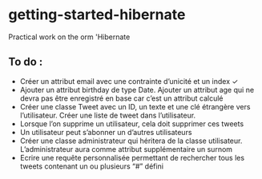 # getting-started-hibernate #
Practical work on the orm 'Hibernate
## To do : ##
- Créer un attribut email avec une contrainte d’unicité et un index 	✓
- Ajouter un attribut birthday de type Date. Ajouter un attribut age qui ne devra pas être enregistré en base car c’est un attribut calculé
- Créer une classe Tweet avec un ID, un texte et une clé étrangère vers l’utilisateur. Créer une liste de tweet dans l’utilisateur.
- Lorsque l’on supprime un utilisateur, cela doit supprimer ces tweets
- Un utilisateur peut s’abonner un d’autres utilisateurs
- Créer une classe administrateur qui héritera de la classe utilisateur. L’administrateur aura comme attribut supplémentaire un surnom
- Ecrire une requête personnalisée permettant de rechercher tous les tweets contenant un ou plusieurs “#” défini
